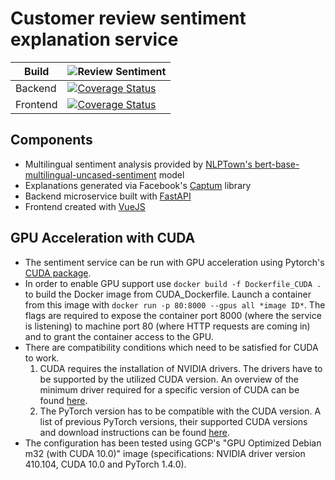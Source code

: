 # Customer review sentiment explanation service
Build    | ![Review Sentiment](https://github.com/XAI-Demonstrator/xai-demonstrator/workflows/Review%20Sentiment/badge.svg?branch=master)
---------|-------
Backend  | [![Coverage Status](https://coveralls.io/repos/github/XAI-Demonstrator/xai-demonstrator/badge.svg?branch=x-cov-sentiment-backend)](https://coveralls.io/github/XAI-Demonstrator/xai-demonstrator?branch=x-cov-sentiment-backend)
Frontend | [![Coverage Status](https://coveralls.io/repos/github/XAI-Demonstrator/xai-demonstrator/badge.svg?branch=x-cov-sentiment-frontend)](https://coveralls.io/github/XAI-Demonstrator/xai-demonstrator?branch=x-cov-sentiment-frontend)

## Components

- Multilingual sentiment analysis provided by [NLPTown's bert-base-multilingual-uncased-sentiment](https://huggingface.co/nlptown/bert-base-multilingual-uncased-sentiment) model
- Explanations generated via Facebook's [Captum](https://captum.ai/) library
- Backend microservice built with [FastAPI](https://fastapi.tiangolo.com/)
- Frontend created with [VueJS](https://vuejs.org/)

## GPU Acceleration with CUDA
- The sentiment service can be run with GPU acceleration using Pytorch's [CUDA package](https://pytorch.org/docs/stable/cuda.html).
- In order to enable GPU support use `docker build -f Dockerfile_CUDA .` to build the Docker image from CUDA_Dockerfile. Launch a container from this image with `docker run -p 80:8000 --gpus all *image ID*`. The flags are required to expose the container port 8000 (where the service is listening) to machine port 80 (where HTTP requests are coming in) and to grant the container access to the GPU.
- There are compatibility conditions which need to be satisfied for CUDA to work.
  1. CUDA requires the installation of NVIDIA drivers. The drivers have to be supported by the utilized CUDA version. An overview of the minimum driver required for a specific version of CUDA can be found [here](https://docs.nvidia.com/deploy/cuda-compatibility/index.html#binary-compatibility__table-toolkit-driver).
  2. The PyTorch version has to be compatible with the CUDA version. A list of previous PyTorch versions, their supported CUDA versions and download instructions can be found [here](https://pytorch.org/get-started/previous-versions/).
- The configuration has been tested using GCP's "GPU Optimized Debian m32 (with CUDA 10.0)" image (specifications: NVIDIA driver version 410.104, CUDA 10.0 and PyTorch 1.4.0).
